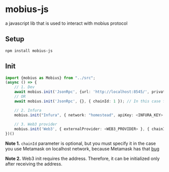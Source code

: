 # mobius-js
a javascript lib that is used to interact with mobius protocol

## Setup
`npm install mobius-js`

## Init

```ts
import {mobius as Mobius} from "../src";
(async () => {
    // 1. Dev
    await mobius.init('JsonRpc', {url: 'http://localhost:8545/', privateKey: ''}, { gasPrice: 0, maxFeePerGas: 0, maxPriorityFeePerGas: 0, chainId: 1 });
    // OR
    await mobius.init('JsonRpc', {}, { chainId: 1 }); // In this case fee data will be specified automatically

    // 2. Infura
    mobius.init("Infura", { network: "homestead", apiKey: <INFURA_KEY> }, { chainId: 1 });
    
    // 3. Web3 provider
    mobius.init('Web3', { externalProvider: <WEB3_PROVIDER> }, { chainId: 1 });
})()
```

**Note 1.** ```chainId``` parameter is optional, but you must specify it in the case you use Metamask on localhost network, because Metamask has that [bug](https://hardhat.org/metamask-issue.html)

**Note 2.** Web3 init requires the address. Therefore, it can be initialized only after receiving the address.
